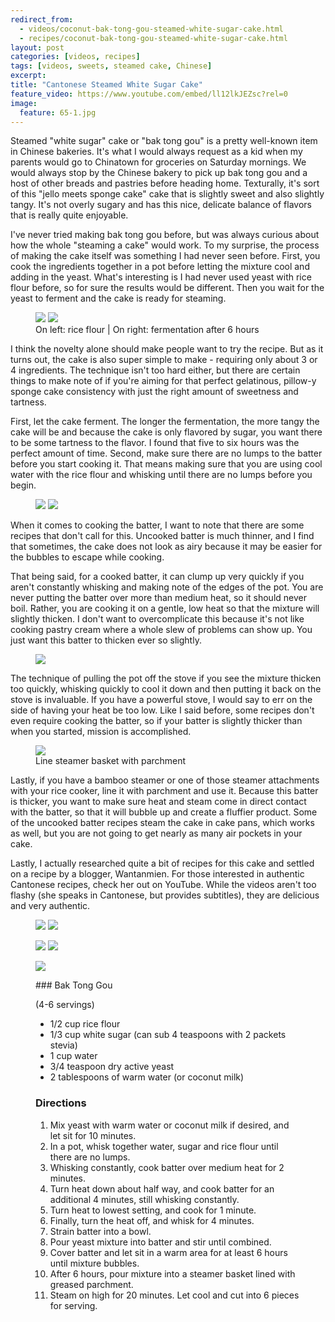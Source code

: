 ---redirect_from:   - videos/coconut-bak-tong-gou-steamed-white-sugar-cake.html  - recipes/coconut-bak-tong-gou-steamed-white-sugar-cake.html
layout: post
categories: [videos, recipes]
tags: [videos, sweets, steamed cake, Chinese]
excerpt: 
title: "Cantonese Steamed White Sugar Cake"
feature_video: https://www.youtube.com/embed/ll12lkJEZsc?rel=0
image:
  feature: 65-1.jpg
---

Steamed "white sugar" cake or "bak tong gou" is a pretty well-known item in Chinese bakeries.  It's what I would always request as a kid when my parents would go to Chinatown for groceries on Saturday mornings.  We would always stop by the Chinese bakery to pick up bak tong gou and a host of other breads and pastries before heading home.  Texturally, it's sort of this "jello meets sponge cake" cake that is slightly sweet and also slightly tangy. It's not overly sugary and has this nice, delicate balance of flavors that is really quite enjoyable.

I've never tried making bak tong gou before, but was always curious about how the whole "steaming a cake" would work.   To my surprise, the process of making the cake itself was something I had never seen before.  First, you cook the ingredients together in a pot before letting the mixture cool and adding in the yeast.  What's interesting is I had never used yeast with rice flour before, so for sure the results would be different.  Then you wait for the yeast to ferment and the cake is ready for steaming.     

<figure class="half">
<img src="/images/65-2.jpg">
<img src="/images/65-12.jpg">
 <figcaption> On left: rice flour | On right: fermentation after 6 hours </figcaption>
</figure>

I think the novelty alone should make people want to try the recipe.  But as it turns out, the cake is also super simple to make - requiring only about 3 or 4 ingredients.  The technique isn't too hard either, but there are certain things to make note of if you're aiming for that perfect gelatinous, pillow-y sponge cake consistency with just the right amount of sweetness and tartness.

First, let the cake ferment.  The longer the fermentation, the more tangy the cake will be and because the cake is only flavored by sugar, you want there to be some tartness to the flavor.  I found that five to six hours was the perfect amount of time.  Second, make sure there are no lumps to the batter before you start cooking it.  That means making sure that you are using cool water with the rice flour and whisking until there are no lumps before you begin.  

<figure class="half">
<img src="/images/65-5.jpg">
<img src="/images/65-6.jpg">
</figure>

When it comes to cooking the batter, I want to note that there are some recipes that don't call for this.  Uncooked batter is much thinner, and I find that sometimes, the cake does not look as airy because it may be easier for the bubbles to escape while cooking. 

That being said, for a cooked batter, it can clump up very quickly if you aren't constantly whisking and making note of the edges of the pot.  You are never putting the batter over more than medium heat, so it should never boil.  Rather, you are cooking it on a gentle, low heat so that the mixture will slightly thicken.  I don't want to overcomplicate this because it's not like cooking pastry cream where a whole slew of problems can show up.  You just want this batter to thicken ever so slightly.

<figure>
    <img src="/images/65-7.jpg">
</figure>

The technique of pulling the pot off the stove if you see the mixture thicken too quickly, whisking quickly to cool it down and then putting it back on the stove is invaluable.  If you have a powerful stove, I would say to err on the side of having your heat be too low.  Like I said before, some recipes don't even require cooking the batter, so if your batter is slightly thicker than when you started, mission is accomplished. 

<figure>
    <img src="/images/65-11.jpg">
     <figcaption> Line steamer basket with parchment </figcaption>
</figure>

Lastly, if you have a bamboo steamer or one of those steamer attachments with your rice cooker, line it with parchment and use it. Because this batter is thicker, you want to make sure heat and steam come in direct contact with the batter, so that it will bubble up and create a fluffier product. Some of the uncooked batter recipes steam the cake in cake pans, which works as well, but you are not going to get nearly as many air pockets in your cake.

Lastly, I actually researched quite a bit of recipes for this cake and settled on a recipe by a blogger, Wantanmien.  For those interested in authentic Cantonese recipes, check her out on YouTube. While the videos aren't too flashy (she speaks in Cantonese, but provides subtitles), they are delicious and very authentic.  

<figure class="half">
<img src="/images/65-4.jpg">
<img src="/images/65-6.jpg">
</figure>

<figure class="half">
<img src="/images/65-13.jpg">
<img src="/images/65-14.jpg">
</figure>

<figure>
    <img src="/images/65-15.jpg">
</figure>


<figure class="ingredients" markdown="1">
### Bak Tong Gou

(4-6 servings)

- 1/2 cup rice flour
- 1/3 cup white sugar (can sub 4 teaspoons with 2 packets stevia)
- 1 cup water
- 3/4 teaspoon dry active yeast
- 2 tablespoons of warm water (or coconut milk) 

</figure>
<figure class="directions" markdown="1">

### Directions

1. Mix yeast with warm water or coconut milk if desired, and let sit for 10 minutes.
2. In a pot, whisk together water, sugar and rice flour until there are no lumps. 
3. Whisking constantly, cook batter over medium heat for 2 minutes.  
4. Turn heat down about half way, and cook batter for an additional 4 minutes, still whisking constantly.
5. Turn heat to lowest setting, and cook for 1 minute.
6. Finally, turn the heat off, and whisk for 4 minutes.
7. Strain batter into a bowl.
8. Pour yeast mixture into batter and stir until combined.
9. Cover batter and let sit in a warm area for at least 6 hours until mixture bubbles.
10. After 6 hours, pour mixture into a steamer basket lined with greased parchment.
11. Steam on high for 20 minutes.  Let cool and cut into 6 pieces for serving.

</figure>